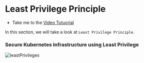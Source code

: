# Least Privilege Principle

  - Take me to the [Video Tutuorial](https://kodekloud.com/topic/least-privilege-principle/)

In this section, we will take a look at `Least Privilege Principle`.

### Secure Kubernetes Infrastructure using Least Privilege

![leastPrivileges](../../images/leastPrivileges.png)
